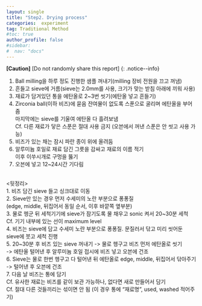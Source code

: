 ```yaml
---
layout: single
title: "Step2. Drying process"
categories:  experiment
tag: Traditional Method
#toc: true
author_profile: false
#sidebar:
#  nav: "docs"
---
```


**[Caution]** [Do not randomly share this report]
{: .notice--info}

1.	Ball milling을 하루 정도 진행한 샘플 꺼내기(milling 장비 전원을 끄고 꺼냄)<br>
2.	흔들고 sieve에 거름(sieve는 2.0mm를 사용, 크기가 맞는 받침 아래에 끼워 사용)<br>
3.	재료가 담겨있던 통을 에탄올로 2~3번 씻기(에탄올 넣고 흔들기)<br>
4.	Zirconia ball(이하 비즈)에 묻음 잔여물이 없도록 스푼으로 굴리며 에탄올을 부어줌<br>
   마지막에는 sieve를 기울여 에탄올 다 흘려보냄<br>
   Cf. 다른 재료가 닿은 스푼은 절대 사용 금지 (오븐에서 꺼낸 스푼은 안 씻고 사용 가능)<br>
5.	비즈가 있는 채는 잠시 파란 종이 위에 올려둠<br>
6.	알루미늄 호일로 재료 담긴 그릇을 감싸고 재료의 이름 적기<br>
   이후 이쑤시개로 구멍을 뚫기<br>
7.	오븐에 넣고 12~24시간 기다림<br>
<br>
<뒷정리><br>
1.	비즈 담긴 sieve 들고 싱크대로 이동<br>
2.	Sieve만 있는 경우 먼저 수세미의 노란 부분으로 퐁퐁질<br>
   (edge, middle, 뒤집어서 동일 순서, 이후 바깥쪽 옆부분)<br>
3.	물로 헹군 뒤 세척기기에 sieve가 잠기도록 물 채우고 sonic 켜서 20~30분 세척<br>
    Cf. 기기 내부에 있는 선이 maximum level<br>
4.	비즈는 sieve에 담고 수세미 노란 부분으로 퐁퐁질. 문질러서 닦고 미리 씻어둔 sieve에 붓고 세척 진행<br>
5.	20~30분 후 비즈 있는 sieve 꺼내기 -> 물로 헹구고 비즈 먼저 에탄올로 씻기<br>
   -> 에탄올 털어낸 후 알루미늄 호일 접시에 비즈 넣고 오븐에 건조<br>
6.	Sieve는 물로 한번 헹구고 다 털어낸 뒤 에탄올로 edge, middle, 뒤집어서 닦아주기<br>
   -> 털어낸 후 오븐에 건조<br>
7.	다음 날 비즈는 통에 담기<br>
    Cf. 유사한 재료는 비즈를 같이 보관 가능하나, 없다면 새로 만들어서 담기<br>
    Cf. 절대 다른 것들끼리는 섞이면 안 됨 (이 경우 통에 “재료명”, used, washed 적어주기)
